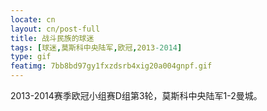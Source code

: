 ```yaml
---
locate: cn
layout: cn/post-full
title: 战斗民族的球迷
tags: [球迷,莫斯科中央陆军,欧冠,2013-2014]
type: gif
featimg: 7bb8bd97gy1fxzdsrb4xig20a004gnpf.gif
---
```


2013-2014赛季欧冠小组赛D组第3轮，莫斯科中央陆军1-2曼城。